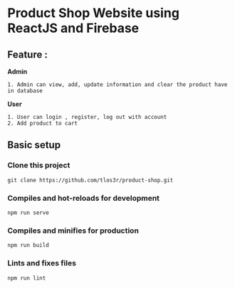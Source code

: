 # Product Shop Website using ReactJS and Firebase

## Feature :

**Admin**

```
1. Admin can view, add, update information and clear the product have in database
```

**User**

```
1. User can login , register, log out with account
2. Add product to cart
```

## Basic setup

### Clone this project

```
git clone https://github.com/tlos3r/product-shop.git
```

###

### Compiles and hot-reloads for development

```
npm run serve
```

### Compiles and minifies for production

```
npm run build
```

### Lints and fixes files

```
npm run lint
```

